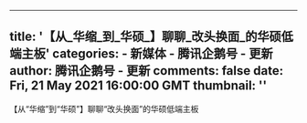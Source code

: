 
---
title: '【从_华缩_到_华硕_】聊聊_改头换面_的华硕低端主板'
categories: 
    - 新媒体
    - 腾讯企鹅号 - 更新
author: 腾讯企鹅号 - 更新
comments: false
date: Fri, 21 May 2021 16:00:00 GMT
thumbnail: ''
---

<div>   
【从“华缩”到“华硕”】聊聊“改头换面”的华硕低端主板  
</div>
            